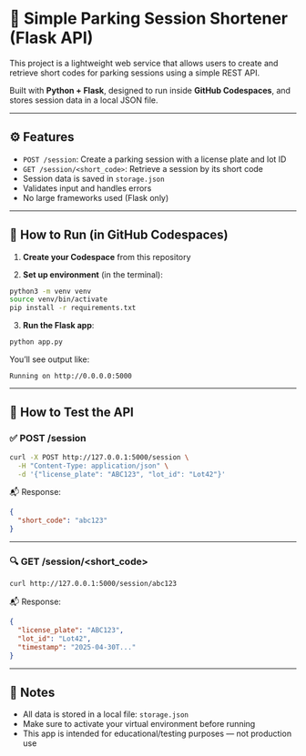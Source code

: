 # 🚗 Simple Parking Session Shortener (Flask API)

This project is a lightweight web service that allows users to create and retrieve short codes for parking sessions using a simple REST API.

Built with **Python + Flask**, designed to run inside **GitHub Codespaces**, and stores session data in a local JSON file.

---

## ⚙️ Features

- `POST /session`: Create a parking session with a license plate and lot ID
- `GET /session/<short_code>`: Retrieve a session by its short code
- Session data is saved in `storage.json`
- Validates input and handles errors
- No large frameworks used (Flask only)

---

## 🚀 How to Run (in GitHub Codespaces)

1. **Create your Codespace** from this repository

2. **Set up environment** (in the terminal):

```bash
python3 -m venv venv
source venv/bin/activate
pip install -r requirements.txt
```

3. **Run the Flask app**:

```bash
python app.py
```

You’ll see output like:

```
Running on http://0.0.0.0:5000
```

---

## 🧪 How to Test the API

### ✅ POST /session

```bash
curl -X POST http://127.0.0.1:5000/session \
  -H "Content-Type: application/json" \
  -d '{"license_plate": "ABC123", "lot_id": "Lot42"}'
```

📬 Response:

```json
{
  "short_code": "abc123"
}
```

---

### 🔍 GET /session/<short_code>

```bash
curl http://127.0.0.1:5000/session/abc123
```

📬 Response:

```json
{
  "license_plate": "ABC123",
  "lot_id": "Lot42",
  "timestamp": "2025-04-30T..."
}
```

---

## 🧠 Notes

- All data is stored in a local file: `storage.json`
- Make sure to activate your virtual environment before running
- This app is intended for educational/testing purposes — not production use
